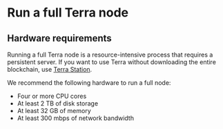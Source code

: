 # Run a full Terra node

## Hardware requirements

Running a full Terra node is a resource-intensive process that requires a persistent server. If you want to use Terra without downloading the entire blockchain, use [Terra Station](https://station.terra.money/).

We recommend the following hardware to run a full node:

- Four or more CPU cores
- At least 2 TB of disk storage
- At least 32 GB of memory
- At least 300 mbps of network bandwidth
